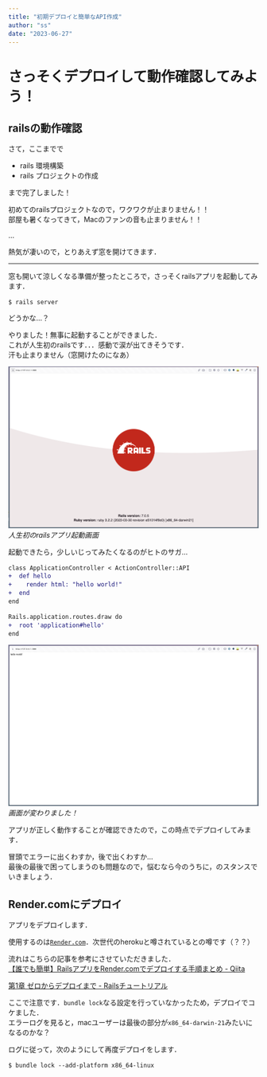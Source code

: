 ```yaml
---
title: "初期デプロイと簡単なAPI作成"
author: "ss"
date: "2023-06-27"
---
```


# さっそくデプロイして動作確認してみよう！
## railsの動作確認
さて，ここまでで

- rails 環境構築
- rails プロジェクトの作成

まで完了しました！

初めてのrailsプロジェクトなので，ワクワクが止まりません！！  
部屋も暑くなってきて，Macのファンの音も止まりません！！

...

熱気が凄いので，とりあえず窓を開けてきます．

---

窓も開いて涼しくなる準備が整ったところで，さっそくrailsアプリを起動してみます．

```
$ rails server
```
どうかな...？

やりました！無事に起動することができました．  
これが人生初のrailsです．．．感動で涙が出てきそうです．  
汗も止まりません（窓開けたのになあ）

![first rails](image/2023-06-27-16-16-28.png)
*人生初のrailsアプリ起動画面*

起動できたら，少しいじってみたくなるのがヒトのサガ...

```diff ruby:app/controllers/application_controller.rb
class ApplicationController < ActionController::API
+  def hello
+    render html: "hello world!"
+  end
end
```

```diff ruby:config/routes.rb
Rails.application.routes.draw do
+  root 'application#hello'
end
```

![](image/2023-06-27-16-46-07.png)
*画面が変わりました！*

アプリが正しく動作することが確認できたので，この時点でデプロイしてみます．

冒頭でエラーに出くわすか，後で出くわすか...  
最後の最後で困ってしまうのも問題なので，悩むなら今のうちに，のスタンスでいきましょう．

## Render.comにデプロイ
アプリをデプロイします．

使用するのは[`Render.com`](https://dashboard.render.com/)．次世代のherokuと噂されているとの噂です（？？）

流れはこちらの記事を参考にさせていただきました．  
[【誰でも簡単】RailsアプリをRender.comでデプロイする手順まとめ - Qiita](https://qiita.com/koki_73/items/60b327a586129d157f38#web%E3%82%B5%E3%83%BC%E3%83%93%E3%82%B9%E4%BD%9C%E6%88%90)

[第1章 ゼロからデプロイまで - Railsチュートリアル](https://railstutorial.jp/chapters/beginning?version=7.0#cha-beginning)

ここで注意です．`bundle lock`なる設定を行っていなかったため，デプロイでコケました．  
エラーログを見ると，macユーザーは最後の部分が`x86_64-darwin-21`みたいになるのかな？

ログに従って，次のようにして再度デプロイをします．

```
$ bundle lock --add-platform x86_64-linux
```
